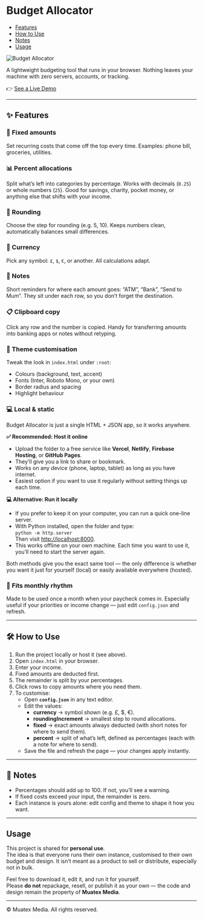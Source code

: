 # Budget Allocator
- [Features](#-features)  
- [How to Use](#-how-to-use)  
- [Notes](#-notes)  
- [Usage](#-usage)  

![Budget Allocator](https://lab.muatex.com/tools/budget-allocator/og-image.png)

A lightweight budgeting tool that runs in your browser. Nothing leaves your machine with zero servers, accounts, or tracking.  

👉 [See a Live Demo](https://lab.muatex.com/tools/budget-allocator-demo/)

---

## ✨ Features

### 📌 Fixed amounts  
Set recurring costs that come off the top every time. Examples: phone bill, groceries, utilities.  

### 📊 Percent allocations  
Split what’s left into categories by percentage. Works with decimals (`0.25`) or whole numbers (`25`). Good for savings, charity, pocket money, or anything else that shifts with your income.  

### 🔢 Rounding  
Choose the step for rounding (e.g. 5, 10). Keeps numbers clean, automatically balances small differences.  

### 💱 Currency  
Pick any symbol: `£`, `$`, `€`, or another. All calculations adapt.  

### 📝 Notes  
Short reminders for where each amount goes: “ATM”, “Bank”, “Send to Mum”. They sit under each row, so you don’t forget the destination.  

### 📋 Clipboard copy  
Click any row and the number is copied. Handy for transferring amounts into banking apps or notes without retyping.  

### 🎨 Theme customisation  
Tweak the look in `index.html` under `:root`:  
- Colours (background, text, accent)  
- Fonts (Inter, Roboto Mono, or your own)  
- Border radius and spacing  
- Highlight behaviour  

### 💻 Local & static  

Budget Allocator is just a single HTML + JSON app, so it works anywhere.  

**✅ Recommended: Host it online**  
- Upload the folder to a free service like **Vercel**, **Netlify**, **Firebase Hosting**, or **GitHub Pages**.  
- They’ll give you a link to share or bookmark.  
- Works on any device (phone, laptop, tablet) as long as you have internet.  
- Easiest option if you want to use it regularly without setting things up each time.  

**💻 Alternative: Run it locally**  
- If you prefer to keep it on your computer, you can run a quick one-line server.  
- With Python installed, open the folder and type:  
  `python -m http.server`  
  Then visit [http://localhost:8000](http://localhost:8000).  
- This works offline on your own machine. Each time you want to use it, you’ll need to start the server again.  

Both methods give you the exact same tool — the only difference is whether you want it just for yourself (local) or easily available everywhere (hosted).  

### 📅 Fits monthly rhythm  
Made to be used once a month when your paycheck comes in. Especially useful if your priorities or income change — just edit `config.json` and refresh.  

---

## 🛠 How to Use
1. Run the project locally or host it (see above).  
2. Open `index.html` in your browser.  
3. Enter your income.  
4. Fixed amounts are deducted first.  
5. The remainder is split by your percentages.  
6. Click rows to copy amounts where you need them.  
7. To customise:  
   - Open **`config.json`** in any text editor.  
   - Edit the values:  
     - **currency** → symbol shown (e.g. £, $, €).  
     - **roundingIncrement** → smallest step to round allocations.  
     - **fixed** → exact amounts always deducted (with short notes for where to send them).  
     - **percent** → split of what’s left, defined as percentages (each with a note for where to send).  
   - Save the file and refresh the page — your changes apply instantly.  

---

## 📎 Notes
- Percentages should add up to 100. If not, you’ll see a warning.  
- If fixed costs exceed your input, the remainder is zero.  
- Each instance is yours alone: edit config and theme to shape it how you want.  

---

## Usage

This project is shared for **personal use**.  
The idea is that everyone runs their own instance, customised to their own budget and design. It isn’t meant as a product to sell or distribute, especially not in bulk.  

Feel free to download it, edit it, and run it for yourself.  
Please **do not** repackage, resell, or publish it as your own — the code and design remain the property of **Muatex Media**.  

---

© Muatex Media. All rights reserved.  
